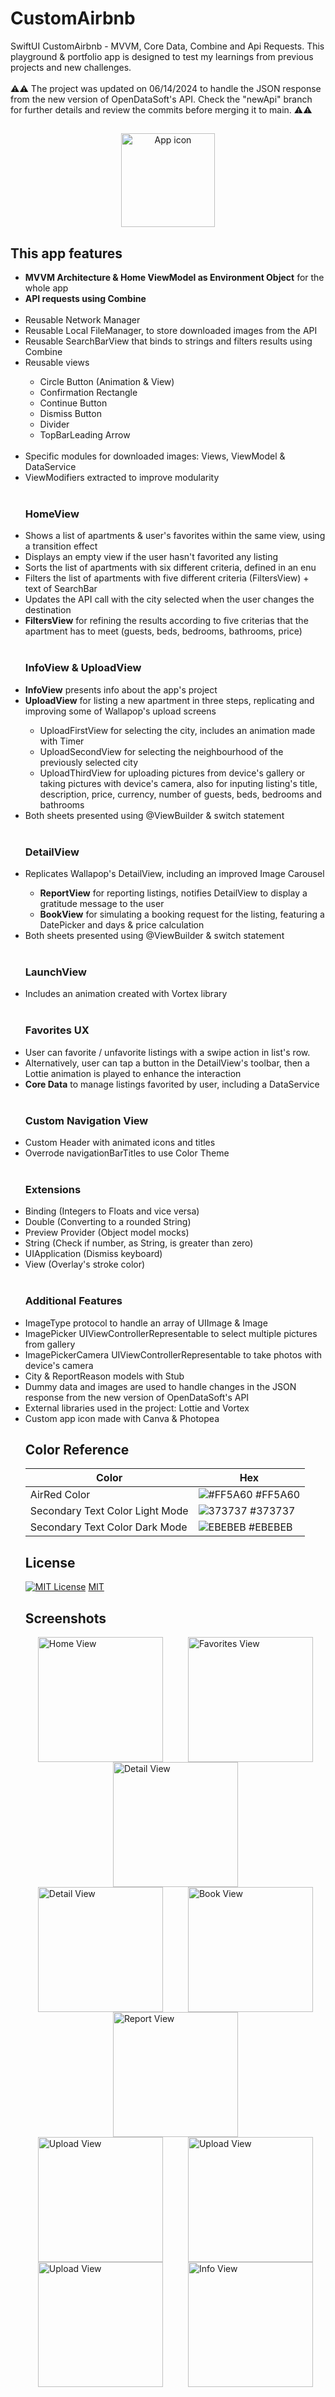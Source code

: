 # CustomAirbnb
SwiftUI CustomAirbnb - MVVM, Core Data, Combine and Api Requests. This playground & portfolio app is designed to test my learnings from previous projects and new challenges.
<br/>
<br/>
⚠️⚠️ The project was updated on 06/14/2024 to handle the JSON response from the new version of OpenDataSoft's API. Check the "newApi" branch for further details and review the commits before merging it to main. ⚠️⚠️
<br/>

##
<p align="center">
<img src="CustomAirbnb/CustomAirbnb/Assets.xcassets/AppIcon.appiconset/customAppLogo.png" alt="App icon" title="App icon" width="150" height="150">
</p>

## This app features 
<ul>
<li><b>MVVM Architecture & Home ViewModel as Environment Object</b> for the whole app</li>
<li><b>API requests using Combine</b></li>
<br/>
<li>Reusable Network Manager</li>
<li>Reusable Local FileManager, to store downloaded images from the API</li>
<li>Reusable SearchBarView that binds to strings and filters results using Combine</li>
<li>Reusable views</li>
  <ul>
    <li>Circle Button (Animation & View)</li>
    <li>Confirmation Rectangle</li>
    <li>Continue Button</li>
    <li>Dismiss Button</li>
    <li>Divider</li>
    <li>TopBarLeading Arrow</li>
  </ul>
<br/>
<li>Specific modules for downloaded images: Views, ViewModel & DataService</li>
  <li>ViewModifiers extracted to improve modularity</li>
<br/>
  
### HomeView
<li>Shows a list of apartments & user's favorites within the same view, using a transition effect</li>
<li>Displays an empty view if the user hasn't favorited any listing</li>
<li>Sorts the list of apartments with six different criteria, defined in an enu</li>
<li>Filters the list of apartments with five different criteria (FiltersView) + text of SearchBar</li>
<li>Updates the API call with the city selected when the user changes the destination</li>
<li><b>FiltersView</b> for refining the results according to five criterias that the apartment has to meet (guests, beds, bedrooms, bathrooms, price)</li>

<br/>

### InfoView & UploadView
<li><b>InfoView</b> presents info about the app's project</li>
<li><b>UploadView</b> for listing a new apartment in three steps, replicating and improving some of Wallapop's upload screens</li>
  <ul>
    <li>UploadFirstView for selecting the city, includes an animation made with Timer</li>
    <li>UploadSecondView for selecting the neighbourhood of the previously selected city</li>
    <li>UploadThirdView for uploading pictures from device's gallery or taking pictures with device's camera, also for inputing listing's title, description, price, currency, number of guests, beds, bedrooms and bathrooms</li>
  </ul>
<li>Both sheets presented using @ViewBuilder & switch statement</li>
  <br/>
  
### DetailView
<li>Replicates Wallapop's DetailView, including an improved Image Carousel</li>
<ul>
<li><b>ReportView</b> for reporting listings, notifies DetailView to display a gratitude message to the user</li>
<li><b>BookView</b> for simulating a booking request for the listing, featuring a DatePicker and days & price calculation</li>
</ul>
<li>Both sheets presented using @ViewBuilder & switch statement</li>
<br/>

### LaunchView
  <li>Includes an animation created with Vortex library</li>
  <br/>
  
### Favorites UX
<li>User can favorite / unfavorite listings with a swipe action in list's row.</li> 
  <li>Alternatively, user can tap a button in the DetailView's toolbar, then a Lottie animation is played to enhance the interaction</li>
<li><b>Core Data</b> to manage listings favorited by user, including a DataService</li>
<br/>

### Custom Navigation View
<li>Custom Header with animated icons and titles</li>
<li>Overrode navigationBarTitles to use Color Theme</li>
<br/>

### Extensions
<li>Binding (Integers to Floats and vice versa)</li>
<li>Double (Converting to a rounded String)</li>
<li>Preview Provider (Object model mocks)</li>
<li>String (Check if number, as String, is greater than zero)</li>
<li>UIApplication (Dismiss keyboard)</li>
<li>View (Overlay's stroke color)</li>
<br/>  

### Additional Features
<li>ImageType protocol to handle an array of UIImage & Image</li>
<li>ImagePicker UIViewControllerRepresentable to select multiple pictures from gallery</li>
<li>ImagePickerCamera UIViewControllerRepresentable to take photos with device's camera
<li>City & ReportReason models with Stub</li>
<li>Dummy data and images are used to handle changes in the JSON response from the new version of OpenDataSoft's API</li>
<li>External libraries used in the project: Lottie and Vortex</li>
<li>Custom app icon made with Canva & Photopea</li>


## Color Reference

| Color             | Hex                                                                |
| ----------------- | ------------------------------------------------------------------ |
| AirRed Color | ![#FF5A60](https://via.placeholder.com/10/ff5a60?text=+) #FF5A60 |
| Secondary Text Color Light Mode | ![373737](https://via.placeholder.com/10/373737?text=+) #373737 |
| Secondary Text Color Dark Mode | ![EBEBEB](https://via.placeholder.com/10/EBEBEB?text=+) #EBEBEB |

## License

[![MIT License](https://img.shields.io/badge/License-MIT-green.svg)](https://choosealicense.com/licenses/mit/) [MIT](https://choosealicense.com/licenses/mit/) 

## Screenshots
<div style="display: flex; flex-wrap: wrap; justify-content: space-around;">
    <img src="images/Screenshot 2024-03-05 at 18.43.48.png" alt="Home View" title="Home View" width="200">
    <img src="images/Screenshot 2024-03-05 at 18.44.25.png" alt="Favorites View" title="Favorites View" width="200">
    <img src="images/Screenshot 2024-03-05 at 18.45.47.png" alt="Detail View" title="Detail View 1/2" width="200">
</div>   
<div style="display: flex; flex-wrap: wrap; justify-content: space-around;">
    <img src="images/Screenshot 2024-03-05 at 18.46.07.png" alt="Detail View" title="Detail View 2/2" width="200">
    <img src="images/Screenshot 2024-03-05 at 18.46.27.png" alt="Book View" title="Book View" width="200">
    <img src="images/Screenshot 2024-03-05 at 18.59.12.png" alt="Report View" title="Report View" width="200">
 </div> 
 <div style="display: flex; flex-wrap: wrap; justify-content: space-around;">   
    <img src="images/Screenshot 2024-03-05 at 18.47.22.png" alt="Upload View" title="Upload View 1" width="200">
    <img src="images/Screenshot 2024-03-05 at 18.47.34.png" alt="Upload View" title="Upload View 2" width="200">
    <img src="images/Screenshot 2024-03-05 at 18.48.29.png" alt="Upload View" title="Upload View 3" width="200">
    <img src="images/Screenshot 2024-03-05 at 18.48.46.png" alt="Info View" title="Info View " width="200">
 </div>     
